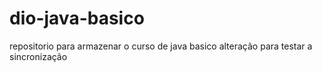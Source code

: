 # dio-java-basico
repositorio para armazenar o curso de java basico
alteração para testar a sincronização